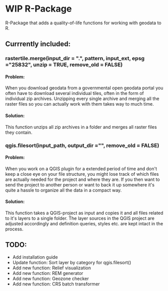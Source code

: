 # WIP R-Package

R-Package that adds a quality-of-life functions for working with geodata to R.
  
## Currrently included:

### rastertile.merge(input_dir = ".", pattern, input_ext, epsg ="25832", unzip = TRUE, remove_old = FALSE)
  
#### Problem:
  
When you download geodata from a governmental open geodata portal you often have to download several individual tiles, often in the form of individual zip archives. Unzipping every single archive and merging all the raster files so you can actually work with them takes way to much time.

#### Solution:
  
This function unzips all zip archives in a folder and merges all raster files they contain.

### qgis.filesort(input_path, output_dir ="", remove_old = FALSE)
  
#### Problem:
  
When you work on a QGIS plugin for a extended period of time and don't keep a close eye on your file structure, you might lose track of which files are actually needed for the project and where they are. If you then want to send the project to another person or want to back it up somewhere it's quite a hassle to organize all the data in a compact way.
  
#### Solution:
  
This function takes a QGIS-project as input and copies it and all files related to it's layers to a single folder. The layer sources in the QGIS project are adjusted accordingly and definition queries, styles etc. are kept intact in the process.

## TODO:
- Add installation guide
- Update function: Sort layer by category for qgis.filesort()
- Add new function: Relief visualization
- Add new function: REM generator
- Add new function: Geozone checker
- Add new function: CRS batch transformer
